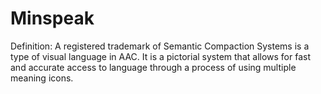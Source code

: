 # Minspeak

Definition: A registered trademark of Semantic Compaction Systems is a type of visual language in AAC. It is a pictorial system that allows for fast and accurate access to language through a process of using multiple meaning icons.